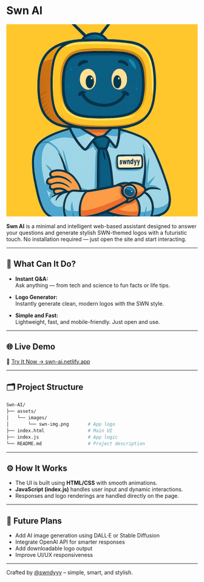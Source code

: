 # Swn AI

![SWN AI Logo](https://raw.githubusercontent.com/swndyyy/Swn-AI/refs/heads/main/assets/images/img.jpg)

**Swn AI** is a minimal and intelligent web-based assistant designed to answer your questions and generate stylish SWN-themed logos with a futuristic touch. No installation required — just open the site and start interacting.

---

## 🧠 What Can It Do?

- **Instant Q&A:**  
  Ask anything — from tech and science to fun facts or life tips.

- **Logo Generator:**  
  Instantly generate clean, modern logos with the SWN style.

- **Simple and Fast:**  
  Lightweight, fast, and mobile-friendly. Just open and use.

---

## 🌐 Live Demo

🔗 [Try It Now → swn-ai.netlify.app](https://swn-ai.netlify.app)

---

## 🗂 Project Structure

```bash
Swn-AI/
├── assets/
│   └── images/
│       └── swn-img.png       # App logo
├── index.html                # Main UI
├── index.js                  # App logic
└── README.md                 # Project description
```

---

## ⚙️ How It Works

- The UI is built using **HTML/CSS** with smooth animations.
- **JavaScript (index.js)** handles user input and dynamic interactions.
- Responses and logo renderings are handled directly on the page.

---

## 🚧 Future Plans

- Add AI image generation using DALL·E or Stable Diffusion  
- Integrate OpenAI API for smarter responses  
- Add downloadable logo output  
- Improve UI/UX responsiveness

---

Crafted by [@swndyyy](https://github.com/swndyyy) – simple, smart, and stylish.
